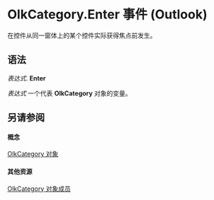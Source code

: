 
# OlkCategory.Enter 事件 (Outlook)

在控件从同一窗体上的某个控件实际获得焦点前发生。


## 语法

 _表达式_. **Enter**

 _表达式_ 一个代表 **OlkCategory** 对象的变量。


## 另请参阅


#### 概念


[OlkCategory 对象](f635c0c8-e562-02a2-2a76-25caaee623c0.md)
#### 其他资源


[OlkCategory 对象成员](286c3117-d566-634d-e9db-bc69886ab57a.md)